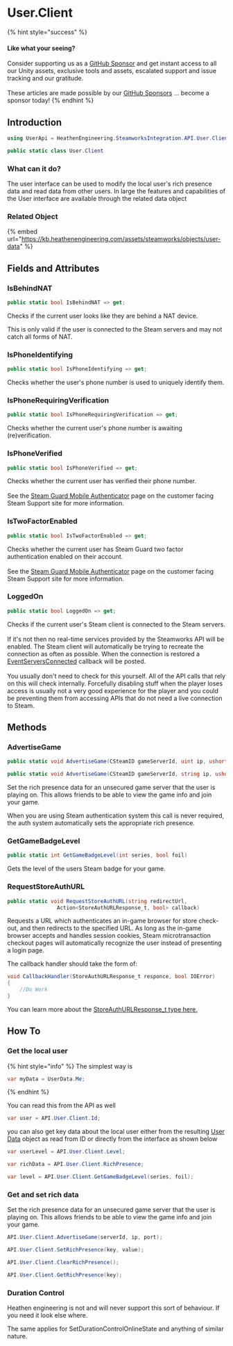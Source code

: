 # User.Client

{% hint style="success" %}
#### Like what your seeing?

Consider supporting us as a [GitHub Sponsor](../../../) and get instant access to all our Unity assets, exclusive tools and assets, escalated support and issue tracking and our gratitude.\
\
These articles are made possible by our [GitHub Sponsors](https://github.com/sponsors/heathen-engineering) ... become a sponsor today!
{% endhint %}

## Introduction

```csharp
using UserApi = HeathenEngineering.SteamworksIntegration.API.User.Client;
```

```csharp
public static class User.Client
```

### What can it do?

The user interface can be used to modify the local user's rich presence data and read data from other users. In large the features and capabilities of the User interface are available through the related data object

### Related Object

{% embed url="https://kb.heathenengineering.com/assets/steamworks/objects/user-data" %}

## Fields and Attributes

### IsBehindNAT

```csharp
public static bool IsBehindNAT => get;
```

Checks if the current user looks like they are behind a NAT device.

This is only valid if the user is connected to the Steam servers and may not catch all forms of NAT.

### IsPhoneIdentifying

```csharp
public static bool IsPhoneIdentifying => get;
```

Checks whether the user's phone number is used to uniquely identify them.

### IsPhoneRequiringVerification

```csharp
public static bool IsPhoneRequiringVerification => get;
```

Checks whether the current user's phone number is awaiting (re)verification.

### IsPhoneVerified

```csharp
public static bool IsPhoneVerified => get;
```

Checks whether the current user has verified their phone number.\
\
See the [Steam Guard Mobile Authenticator](https://support.steampowered.com/kb\_article.php?ref=8625-wrah-9030) page on the customer facing Steam Support site for more information.

### IsTwoFactorEnabled

```csharp
public static bool IsTwoFactorEnabled => get;
```

Checks whether the current user has Steam Guard two factor authentication enabled on their account.\
\
See the [Steam Guard Mobile Authenticator](https://support.steampowered.com/kb\_article.php?ref=8625-wrah-9030) page on the customer facing Steam Support site for more information.

### LoggedOn

```csharp
public static bool LoggedOn => get;
```

Checks if the current user's Steam client is connected to the Steam servers.\
\
If it's not then no real-time services provided by the Steamworks API will be enabled. The Steam client will automatically be trying to recreate the connection as often as possible. When the connection is restored a [EventServersConnected](app.md#eventserversconnected) callback will be posted.\
\
You usually don't need to check for this yourself. All of the API calls that rely on this will check internally. Forcefully disabling stuff when the player loses access is usually not a very good experience for the player and you could be preventing them from accessing APIs that do not need a live connection to Steam.

## Methods

### AdvertiseGame

```csharp
public static void AdvertiseGame(CSteamID gameServerId, uint ip, ushort port)
```

```csharp
public static void AdvertiseGame(CSteamID gameServerId, string ip, ushort port)
```

Set the rich presence data for an unsecured game server that the user is playing on. This allows friends to be able to view the game info and join your game.

When you are using Steam authentication system this call is never required, the auth system automatically sets the appropriate rich presence.

### GetGameBadgeLevel

```csharp
public static int GetGameBadgeLevel(int series, bool foil)
```

Gets the level of the users Steam badge for your game.

### RequestStoreAuthURL

```csharp
public static void RequestStoreAuthURL(string redirectUrl, 
                Action<StoreAuthURLResponse_t, bool> callback)
```

Requests a URL which authenticates an in-game browser for store check-out, and then redirects to the specified URL. As long as the in-game browser accepts and handles session cookies, Steam microtransaction checkout pages will automatically recognize the user instead of presenting a login page.

The callback handler should take the form of:

```csharp
void CallbackHandler(StoreAuthURLResponse_t responce, bool IOError)
{
    //Do Work
}
```

You can learn more about the [StoreAuthURLResponse\_t type here.](https://partner.steamgames.com/doc/api/ISteamUser#StoreAuthURLResponse\_t)

## How To

### Get the local user

{% hint style="info" %}
The simplest way is&#x20;

```csharp
var myData = UserData.Me;
```
{% endhint %}

You can read this from the API as well

```csharp
var user = API.User.Client.Id;
```

you can also get key data about the local user either from the resulting [User Data](../data-layer/user-data.md) object as read from ID or directly from the interface as shown below

```csharp
var userLevel = API.User.Client.Level;
```

```csharp
var richData = API.User.Client.RichPresence;
```

```csharp
var level = API.User.Client.GetGameBadgeLevel(series, foil);
```

### Get and set rich data

Set the rich presence data for an unsecured game server that the user is playing on. This allows friends to be able to view the game info and join your game.

```csharp
API.User.Client.AdvertiseGame(serverId, ip, port);
```

```csharp
API.User.Client.SetRichPresence(key, value);
```

```csharp
API.User.Client.ClearRichPresence();
```

```csharp
API.User.Client.GetRichPresence(key);
```

### Duration Control

Heathen engineering is not and will never support this sort of behaviour. If you need it look else where.

The  same applies for SetDurationControlOnlineState and anything of similar nature.
